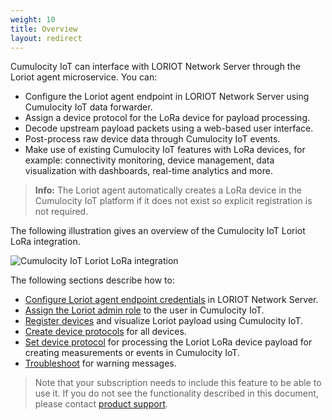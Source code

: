 ```yaml
---
weight: 10
title: Overview
layout: redirect
---
```


Cumulocity IoT can interface with LORIOT Network Server through the Loriot agent microservice. You can:

* Configure the Loriot agent endpoint in LORIOT Network Server using Cumulocity IoT data forwarder.
* Assign a device protocol for the LoRa device for payload processing.
* Decode upstream payload packets using a web-based user interface.
* Post-process raw device data through Cumulocity IoT events.
* Make use of existing Cumulocity IoT features with LoRa devices, for example: connectivity monitoring, device management, data visualization with dashboards, real-time analytics and more.

>**Info:** The Loriot agent automatically creates a LoRa device in the Cumulocity IoT platform if it does not exist so explicit registration is not required.

The following illustration gives an overview of the Cumulocity IoT Loriot LoRa integration.

![Cumulocity IoT Loriot LoRa integration](/images/device-protocols/lora-loriot/loriot-cumulocity-integration.png)

The following sections describe how to:

* [Configure Loriot agent endpoint credentials](#configure-loriot-credentials) in LORIOT Network Server.
* [Assign the Loriot admin role](#assign-loriot-admin-role) to the user in Cumulocity IoT.
* [Register devices](#register-loriot-device) and visualize Loriot payload using Cumulocity IoT.
* [Create device protocols](#create-loriot-device-protocols) for all devices.
* [Set device protocol](#assign-loriot-device-protocol) for processing the Loriot LoRa device payload for creating measurements or events in Cumulocity IoT.
* [Troubleshoot](#loriot-troubleshooting) for warning messages.


> Note that your subscription needs to include this feature to be able to use it. If you do not see the functionality described in this document, please contact [product support](/about-doc/contacting-support).
